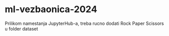 # ml-vezbaonica-2024

Prilikom namestanja JupyterHub-a, treba rucno dodati Rock Paper Scissors u folder dataset 